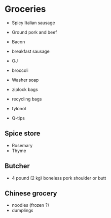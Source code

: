 # Groceries

- Spicy Italian sausage
- Ground pork and beef
- Bacon
- breakfast sausage

- OJ
- broccoli
- Washer soap
- ziplock bags
- recycling bags
- tylonol
- Q-tips

## Spice store

- Rosemary
- Thyme

## Butcher

- 4 pound (2 kg) boneless pork shoulder or butt

## Chinese grocery

- noodles (frozen ?)
- dumplings
